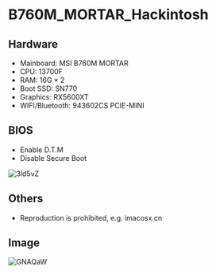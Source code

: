 # B760M_MORTAR_Hackintosh


## Hardware

* Mainboard: MSI B760M MORTAR
* CPU: 13700F
* RAM: 16G * 2
* Boot SSD: SN770
* Graphics: RX5600XT
* WIFI/Bluetooth: 943602CS PCIE-MINI


## BIOS

* Enable D.T.M
* Disable Secure Boot

![3ld5vZ](https://img.trackcloud.top/uPic/3ld5vZ.png)


## Others
* Reproduction is prohibited, e.g. imacosx.cn


## Image

![GNAQaW](https://img.trackcloud.top/uPic/eIfChf.jpeg)
